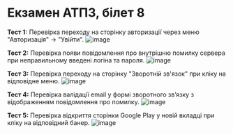 # Екзамен АТПЗ, білет 8

**Тест 1:** Перевірка переходу на сторінку авторизації через меню "Авторизація" → "Увійти".
![image](https://github.com/user-attachments/assets/8ce02ff4-7a7f-4bc9-8854-e8b72f05a268)

**Тест 2:** Перевірка появи повідомлення про внутрішню помилку сервера при неправильному введені логіна та пароля.
![image](https://github.com/user-attachments/assets/1c7c4692-43a7-4446-aedf-8a8e25e68cd6)

**Тест 3:** Перевірка переходу на сторінку "Зворотній зв'язок" при кліку на відповідне меню.
![image](https://github.com/user-attachments/assets/d80f9647-6bfe-4e39-b147-b0159fc522a0)

**Тест 4:** Перевірка валідації email у формі зворотного зв’язку з відображенням повідомлення про помилку.
![image](https://github.com/user-attachments/assets/f439c3d9-40d2-4239-9566-09a0cfca3bd3)

**Тест 5:** Перевірка відкриття сторінки Google Play у новій вкладці при кліку на відповідний банер.
![image](https://github.com/user-attachments/assets/40a15218-8168-4b8f-8e43-607a11de10db)

